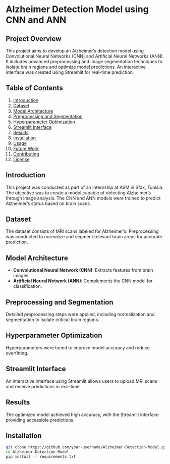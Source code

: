 # Alzheimer Detection Model using CNN and ANN

## Project Overview
This project aims to develop an Alzheimer’s detection model using Convolutional Neural Networks (CNN) and Artificial Neural Networks (ANN). It includes advanced preprocessing and image segmentation techniques to isolate brain regions and optimize model predictions. An interactive interface was created using Streamlit for real-time prediction.

## Table of Contents
1. [Introduction](#introduction)
2. [Dataset](#dataset)
3. [Model Architecture](#model-architecture)
4. [Preprocessing and Segmentation](#preprocessing-and-segmentation)
5. [Hyperparameter Optimization](#hyperparameter-optimization)
6. [Streamlit Interface](#streamlit-interface)
7. [Results](#results)
8. [Installation](#installation)
9. [Usage](#usage)
10. [Future Work](#future-work)
11. [Contributing](#contributing)
12. [License](#license)

## Introduction
This project was conducted as part of an internship at ASM in Sfax, Tunisia. The objective was to create a model capable of detecting Alzheimer’s through image analysis. The CNN and ANN models were trained to predict Alzheimer’s status based on brain scans.

## Dataset
The dataset consists of MRI scans labeled for Alzheimer’s. Preprocessing was conducted to normalize and segment relevant brain areas for accurate prediction.

## Model Architecture
- **Convolutional Neural Network (CNN)**: Extracts features from brain images.
- **Artificial Neural Network (ANN)**: Complements the CNN model for classification.

## Preprocessing and Segmentation
Detailed preprocessing steps were applied, including normalization and segmentation to isolate critical brain regions.

## Hyperparameter Optimization
Hyperparameters were tuned to improve model accuracy and reduce overfitting.

## Streamlit Interface
An interactive interface using Streamlit allows users to upload MRI scans and receive predictions in real-time.

## Results
The optimized model achieved high accuracy, with the Streamlit interface providing accessible predictions.

## Installation
```bash
git clone https://github.com/your-username/Alzheimer-Detection-Model.git
cd Alzheimer-Detection-Model
pip install -r requirements.txt
